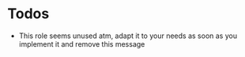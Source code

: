 # Todos
- This role seems unused atm, adapt it to your needs as soon as you implement it and remove this message